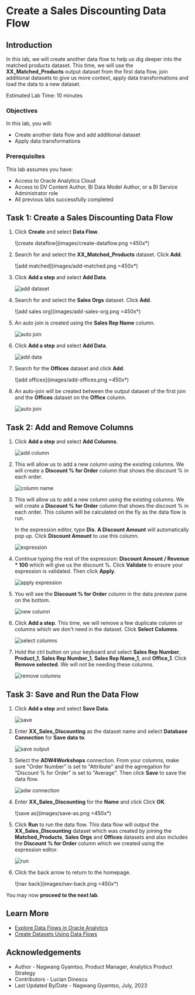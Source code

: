 # Create a Sales Discounting Data Flow

## Introduction

In this lab, we will create another data flow to help us dig deeper into the matched products dataset. This time, we will use the **XX\_Matched\_Products** output dataset from the first data flow, join additional datasets to give us more context, apply data transformations and load the data to a new dataset.

Estimated Lab Time: 10 minutes

### Objectives

In this lab, you will:
* Create another data flow and add additional dataset
* Apply data transformations

### Prerequisites

This lab assumes you have:
* Access to Oracle Analytics Cloud
* Access to DV Content Author, BI Data Model Author, or a BI Service Administrator role
* All previous labs successfully completed


## Task 1: Create a Sales Discounting Data Flow

1. Click **Create** and select **Data Flow**.

	![create dataflow](images/create-dataflow.png =450x*)

2. Search for and select the **XX\_Matched\_Products** dataset. Click **Add**.

	![add matched](images/add-matched.png =450x*)

3. Click **Add a step** and select **Add Data**.

	![add dataset](images/add-data.png)

4. Search for and select the **Sales Orgs** dataset. Click **Add**.

	![add sales org](images/add-sales-org.png =450x*)

5. An auto join is created using the **Sales Rep Name** column.

	![auto join](images/auto-join.png)

6. Click **Add a step** and select **Add Data**.

	![add data](images/add-data-b.png)

7. Search for the **Offices** dataset and click **Add**.

	![add offices](images/add-offices.png =450x*)

8. An auto-join will be created between the output dataset of the first join and the **Offices** dataset on the **Office** column.

	![auto join](images/auto-join-b.png)

## Task 2: Add and Remove Columns

1. Click **Add a step** and select **Add Columns**.

	![add column](images/add-columns.png)

2. This will allow us to add a new column using the existing columns. We will create a **Discount % for Order** column that shows the discount % in each order.

	![column name](images/column-name.png)

3. This will allow us to add a new column using the existing columns. We will create a **Discount % for Order** column that shows the discount % in each order. This column will be calculated on the fly as the data flow is run.

	In the expression editor, type **Dis**.  **A Discount Amount** will automatically pop up. Click **Discount Amount** to use this column.

	![expression](images/expression.png)

12. Continue typing the rest of the expression: **Discount Amount / Revenue * 100** which will give us the discount %. Click **Validate** to ensure your expression is validated. Then click **Apply**.

	![apply expression](images/apply-expression.png)

13. You will see the **Discount % for Order** column in the data preview pane on the bottom.

	![new column](images/new-column.png)

14. Click **Add a step**. This time, we will remove a few duplicate column or columns which we don't need in the dataset. Click **Select Columns**.

	![select columns](images/select-cols.png)

15. Hold the ctrl button on your keyboard and select **Sales Rep Number**, **Product\_1**, **Sales Rep Number\_1**, **Sales Rep Name\_1**, and **Office\_1**. Click **Remove selected**. We will not be needing these columns.

	![remove columns](images/remove-cols.png)

## Task 3: Save and Run the Data Flow

1. Click **Add a step** and select **Save Data**.

	![save](images/save.png)

2. Enter **XX\_Sales\_Discounting** as the dataset name and select **Database Connection** for **Save data to**.

	![save output](images/save-output.png)

3. Select the **ADW4Workshops** connection. From your columns, make sure "Order Number" is set to "Attribute" and the agrregation for "Discount % for Order" is set to "Average". Then click **Save** to save the data flow.

	![adw connection](images/adw-connection.png)

4. Enter **XX\_Sales\_Discounting** for the **Name** and click Click **OK**.

	![save as](images/save-as.png =450x*)

5. Click **Run** to run the data flow. This data flow will output the **XX_Sales_Discounting** dataset which was created by joining the **Matched_Products**, **Sales Orgs** and **Offices** datasets and also includes the **Discount % for Order** column which we created using the expression editor.

	![run](images/run.png)

6. Click the back arrow to return to the homepage.

	![nav back](images/nav-back.png =450x*)

You may now **proceed to the next lab**.

## Learn More
* [Explore Data Flows in Oracle Analytics](https://docs.oracle.com/en/cloud/paas/analytics-cloud/tutorial-explore-data-flows/#before_you_begin)
* [Create Datasets Using Data Flows](https://docs.oracle.com/en/cloud/paas/analytics-cloud/acubi/create-datasets-using-data-flows.html#GUID-559E3C73-68A1-4982-AA1B-E0C487E9EA50)

## Acknowledgements
* Author - Nagwang Gyamtso, Product Manager, Analytics Product Strategy
* Contributors - Lucian Dinescu
* Last Updated By/Date - Nagwang Gyamtso, July, 2023

